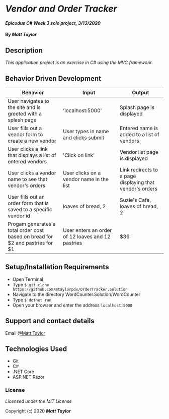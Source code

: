 # _Vendor and Order Tracker_

#### _Epicodus C# Week 3 solo project, 3/13/2020_

#### By _Matt Taylor_

## Description

_This application project is an exercise in C# using the MVC framework._

## Behavior Driven Development
| Behavior | Input | Output |
|----|----|-----|
|User navigates to the site and is greeted with a splash page|'localhost:5000'|Splash page is displayed|
|User fills out a vendor form to create a new vendor|User types in name and clicks submit|Entered name is added to a list of vendors|
|User clicks a link that displays a list of entered vendors|'Click on link'|Vendor list page is displayed|
|User clicks a vendor name to see that vendor's orders|User clicks on a vendor name in the list|Link redirects to a page displaying that vendor's orders|
|User fills out an order form that is saved to a specific vendor id|loaves of bread, 2|Suzie's Cafe, loaves of bread, 2|
|Progam generates a total order cost based on bread for $2 and pastries for $1|User enters an order of 12 loaves and 12 pastries|$36|


## Setup/Installation Requirements

* Open Terminal
* Type ``$ git clone https://github.com/mtaylorpdx/OrderTracker.Solution``
* Navigate to the directory WordCounter.Solution/WordCounter
* Type ``$ dotnet run``
* Open your browser and enter the address ``localhost:5000``

## Support and contact details

Email [@Matt Taylor](mailto:me@email.com)

## Technologies Used

* Git
* C#
* .NET Core
* ASP.NET Razor

### License

*Licensed under the MIT License*

Copyright (c) 2020 **_Matt Taylor_**